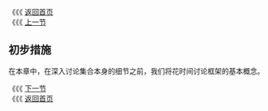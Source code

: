 《《《 [返回首页](../README.md)       <br/>
《《《 [上一节](../ch10/01_The_Main_Interfaces_of_the_Java.md)

## 初步措施

在本章中，在深入讨论集合本身的细节之前，我们将花时间讨论框架的基本概念。

《《《 [下一节](01_Iterable_and_Iterators.md)      <br/>
《《《 [返回首页](../README.md)